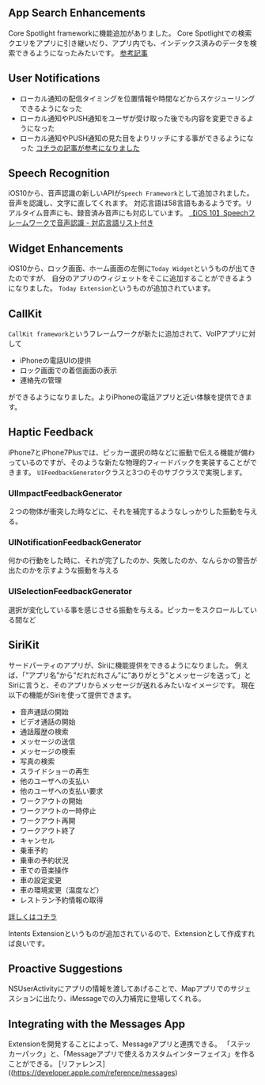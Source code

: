 ## App Search Enhancements
Core Spotlight frameworkに機能追加がありました。
Core Spotlightでの検索クエリをアプリに引き継いだり、アプリ内でも、インデックス済みのデータを検索できるようになったみたいです。
[参考記事](https://www.captechconsulting.com/blogs/core-spotlight-enhancements-in-ios-10)

## User Notifications
- ローカル通知の配信タイミングを位置情報や時間などからスケジューリングできるようになった
- ローカル通知やPUSH通知をユーザが受け取った後でも内容を変更できるようになった
- ローカル通知やPUSH通知の見た目をよりリッチにする事ができるようになった
[コチラの記事が参考になりました](http://qiita.com/mishimay/items/9451b85982e2288ee4aa)

## Speech Recognition
iOS10から、音声認識の新しいAPIが`Speech Framework`として追加されました。音声を認識し、文字に直してくれます。
対応言語は58言語もあるようです。リアルタイム音声にも、録音済み音声にも対応しています。
[【iOS 10】Speechフレームワークで音声認識 - 対応言語リスト付き](http://d.hatena.ne.jp/shu223/20160615/1466036672)

## Widget Enhancements
iOS10から、ロック画面、ホーム画面の左側に`Today Widget`というものが出てきたのですが、
自分のアプリのウィジェットをそこに追加することができるようになりました。
`Today Extension`というものが追加されています。

## CallKit
`CallKit framework`というフレームワークが新たに追加されて、VoIPアプリに対して
- iPhoneの電話UIの提供
- ロック画面での着信画面の表示
- 連絡先の管理

ができるようになりました。よりiPhoneの電話アプリと近い体験を提供できます。

## Haptic Feedback

iPhone7とiPhone7Plusでは、ピッカー選択の時などに振動で伝える機能が備わっているのですが、そのような新たな物理的フィードバックを実装することができます。
`UIFeedbackGenerator`クラスと3つのそのサブクラスで実現します。

### UIImpactFeedbackGenerator
２つの物体が衝突した時などに、それを補完するようなしっかりした振動を与える。

### UINotificationFeedbackGenerator
何かの行動をした時に、それが完了したのか、失敗したのか、なんらかの警告が出たのかを示すような振動を与える

### UISelectionFeedbackGenerator
選択が変化している事を感じさせる振動を与える。ピッカーをスクロールしている間など

## SiriKit
サードパーティのアプリが、Siriに機能提供をできるようになりました。
例えば、「”アプリ名”から”だれだれさん”に”ありがとう”とメッセージを送って」とSiriに言うと、そのアプリからメッセージが送れるみたいなイメージです。
現在以下の機能がSiriを使って提供できます。
- 音声通話の開始
- ビデオ通話の開始
- 通話履歴の検索
- メッセージの送信
- メッセージの検索
- 写真の検索
- スライドショーの再生
- 他のユーザへの支払い
- 他のユーザへの支払い要求
- ワークアウトの開始
- ワークアウトの一時停止
- ワークアウト再開
- ワークアウト終了
- キャンセル
- 乗車予約
- 乗車の予約状況
- 車での音楽操作
- 車の設定変更
- 車の環境変更（温度など）
- レストラン予約情報の取得

[詳しくはコチラ](https://developer.apple.com/library/prerelease/content/documentation/Intents/Conceptual/SiriIntegrationGuide/SiriDomains.html#//apple_ref/doc/uid/TP40016875-CH9-SW2)

Intents Extensionというものが追加されているので、Extensionとして作成すれば良いです。

## Proactive Suggestions
NSUserActivityにアプリの情報を渡してあげることで、Mapアプリでのサジェスションに出たり、iMessageでの入力補完に登場してくれる。

## Integrating with the Messages App
Extensionを開発することによって、Messageアプリと連携できる。
「ステッカーパック」と、「Messageアプリで使えるカスタムインターフェイス」を作ることができる。
[リファレンス]((https://developer.apple.com/reference/messages)